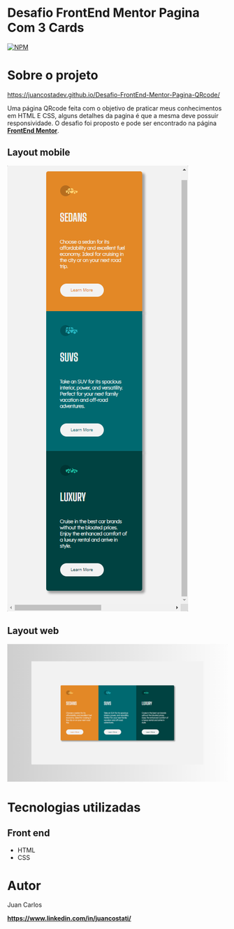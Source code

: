# Desafio FrontEnd Mentor Pagina Com 3 Cards

[![NPM](https://img.shields.io/npm/l/react)](https://github.com/JuanCostaDev/Desafio-FrontEnd-Mentor-Pagina-Com-Trescartoes/blob/main/LICENSE) 

# Sobre o projeto

https://juancostadev.github.io/Desafio-FrontEnd-Mentor-Pagina-QRcode/

Uma página QRcode feita com o objetivo de praticar meus conhecimentos em HTML E CSS, alguns detalhes da pagina é que a mesma deve possuir responsividade.
O desafio foi proposto e pode ser encontrado na página [**FrontEnd Mentor**](https://www.frontendmentor.io/solutions/responsive-qr-code-page-using-html-and-css-LHtfgKZr2z "Site do FrontEnd Mentor").

## Layout mobile
![Mobile 1](https://github.com/JuanCostaDev/Assets/blob/main/Fotos%20Projeto%203%20Cards/Foto%203%20Cards%20Mobile.png) 

## Layout web
![Web 1](https://github.com/JuanCostaDev/Assets/blob/main/Fotos%20Projeto%203%20Cards/Foto%203%20Cards%20PC.png)


# Tecnologias utilizadas
## Front end
- HTML 
- CSS

# Autor

Juan Carlos

**https://www.linkedin.com/in/juancostati/**


